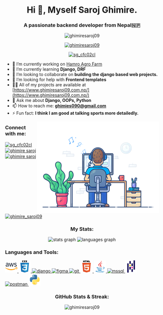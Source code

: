 <h1 align="center">Hi 👋, Myself Saroj Ghimire.</h1>
<h3 align="center">A passionate backend developer from Nepal🇳🇵</h3>

<p align="center">
  <img src="https://komarev.com/ghpvc/?username=ghimiresaroj09&label=Profile%20views&color=0e75b6&style=flat" alt="ghimiresaroj09" />
</p>

<p align="center">
  <a href="https://github.com/ryo-ma/github-profile-trophy">
    <img src="https://github-profile-trophy.vercel.app/?username=ghimiresaroj09" alt="ghimiresaroj09" />
  </a>
</p>

<p align="center">
  <a href="https://twitter.com/sg_cfc02cl" target="blank">
    <img src="https://img.shields.io/twitter/follow/sg_cfc02cl?logo=twitter&style=for-the-badge" alt="sg_cfc02cl" />
  </a>
</p>

- 🔭 I’m currently working on [Hamro Agro Farm](https://github.com/ghimiresaroj09/hamroagrofarm)
- 🌱 I’m currently learning **Django, DRF**
- 👯 I’m looking to collaborate on **building the django based web projects.**
- 🤝 I’m looking for help with **Frontend templates**
- 👨‍💻 All of my projects are available at [https://www.ghimiresaroj09.com.np/](https://www.ghimiresaroj09.com.np/)
- 💬 Ask me about **Django, OOPs, Python**
- 📫 How to reach me: **ghimies090@gmail.com**
- ⚡ Fun fact: **I think I am good at talking sports more detailedly.**

<img align="right" height="300" src="https://raw.githubusercontent.com/jsuarezruiz/jsuarezruiz/master/images/coding.gif" />

<h3 align="left">Connect with me:</h3>
<p align="left">
  <a href="https://twitter.com/sg_cfc02cl" target="blank">
    <img align="center" src="https://raw.githubusercontent.com/rahuldkjain/github-profile-readme-generator/master/src/images/icons/Social/twitter.svg" alt="sg_cfc02cl" height="30" width="40" />
  </a>
  <a href="https://linkedin.com/in/ghimire-saroj" target="blank">
    <img align="center" src="https://raw.githubusercontent.com/rahuldkjain/github-profile-readme-generator/master/src/images/icons/Social/linked-in-alt.svg" alt="ghimire saroj" height="30" width="40" />
  </a>
  <a href="https://fb.com/ghimire-saroj" target="blank">
    <img align="center" src="https://raw.githubusercontent.com/rahuldkjain/github-profile-readme-generator/master/src/images/icons/Social/facebook.svg" alt="ghimire saroj" height="30" width="40" />
  </a>
  <a href="https://instagram.com/ghimire_saroj09" target="blank">
    <img align="center" src="https://raw.githubusercontent.com/rahuldkjain/github-profile-readme-generator/master/src/images/icons/Social/instagram.svg" alt="ghimire_saroj09" height="30" width="40" />
  </a>
</p>

<h3 align="center">My Stats:</h3>
<div align="center">
  <img src="https://github-readme-stats.vercel.app/api?username=ghimiresaroj09&show_icons=true&theme=dracula&locale=en" height="150" alt="stats graph" />
  <img src="https://github-readme-stats.vercel.app/api/top-langs?username=ghimiresaroj09&locale=en&layout=compact&card_width=320&langs_count=5&theme=dracula" height="150" alt="languages graph" />
</div>

<h3 align="left">Languages and Tools:</h3>
<p align="left">
  <a href="https://aws.amazon.com" target="_blank" rel="noreferrer">
    <img src="https://raw.githubusercontent.com/devicons/devicon/master/icons/amazonwebservices/amazonwebservices-original-wordmark.svg" alt="aws" width="40" height="40"/>
  </a>
  <a href="https://www.w3schools.com/css/" target="_blank" rel="noreferrer">
    <img src="https://raw.githubusercontent.com/devicons/devicon/master/icons/css3/css3-original-wordmark.svg" alt="css3" width="40" height="40"/>
  </a>
  <a href="https://www.djangoproject.com/" target="_blank" rel="noreferrer">
    <img src="https://cdn.worldvectorlogo.com/logos/django.svg" alt="django" width="40" height="40"/>
  </a>
  <a href="https://www.figma.com/" target="_blank" rel="noreferrer">
    <img src="https://www.vectorlogo.zone/logos/figma/figma-icon.svg" alt="figma" width="40" height="40"/>
  </a>
  <a href="https://git-scm.com/" target="_blank" rel="noreferrer">
    <img src="https://www.vectorlogo.zone/logos/git-scm/git-scm-icon.svg" alt="git" width="40" height="40"/>
  </a>
  <a href="https://www.w3.org/html/" target="_blank" rel="noreferrer">
    <img src="https://raw.githubusercontent.com/devicons/devicon/master/icons/html5/html5-original-wordmark.svg" alt="html5" width="40" height="40"/>
  </a>
  <a href="https://www.java.com" target="_blank" rel="noreferrer">
    <img src="https://raw.githubusercontent.com/devicons/devicon/master/icons/java/java-original.svg" alt="java" width="40" height="40"/>
  </a>
  <a href="https://www.microsoft.com/en-us/sql-server" target="_blank" rel="noreferrer">
    <img src="https://www.svgrepo.com/show/303229/microsoft-sql-server-logo.svg" alt="mssql" width="40" height="40"/>
  </a>
  <a href="https://pandas.pydata.org/" target="_blank" rel="noreferrer">
    <img src="https://raw.githubusercontent.com/devicons/devicon/2ae2a900d2f041da66e950e4d48052658d850630/icons/pandas/pandas-original.svg" alt="pandas" width="40" height="40"/>
  </a>
  <a href="https://postman.com" target="_blank" rel="noreferrer">
    <img src="https://www.vectorlogo.zone/logos/getpostman/getpostman-icon.svg" alt="postman" width="40" height="40"/>
  </a>
  <a href="https://www.python.org" target="_blank" rel="noreferrer">
    <img src="https://raw.githubusercontent.com/devicons/devicon/master/icons/python/python-original.svg" alt="python" width="40" height="40"/>
  </a>
</p>

<h3 align="center">GitHub Stats & Streak:</h3>
<p align="center">
  <img src="https://github-readme-streak-stats.herokuapp.com/?user=ghimiresaroj09&" alt="ghimiresaroj09" />
</p>
